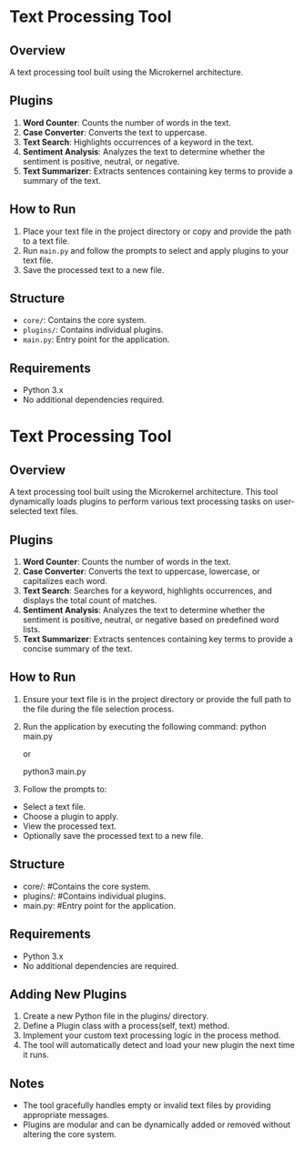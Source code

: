# Text Processing Tool

## Overview
A text processing tool built using the Microkernel architecture.

## Plugins
1. **Word Counter**: Counts the number of words in the text.
2. **Case Converter**: Converts the text to uppercase.
3. **Text Search**: Highlights occurrences of a keyword in the text.
4. **Sentiment Analysis**: Analyzes the text to determine whether the sentiment is positive, neutral, or negative.
5. **Text Summarizer**: Extracts sentences containing key terms to provide a summary of the text.

## How to Run
1. Place your text file in the project directory or copy and provide the path to a text file.
2. Run `main.py` and follow the prompts to select and apply plugins to your text file.
3. Save the processed text to a new file.

## Structure
- `core/`: Contains the core system.
- `plugins/`: Contains individual plugins.
- `main.py`: Entry point for the application.

## Requirements
- Python 3.x
- No additional dependencies required.


# Text Processing Tool

## Overview
A text processing tool built using the Microkernel architecture. This tool dynamically loads plugins to perform various text processing tasks on user-selected text files.

## Plugins
1. **Word Counter**: Counts the number of words in the text.
2. **Case Converter**: Converts the text to uppercase, lowercase, or capitalizes each word.
3. **Text Search**: Searches for a keyword, highlights occurrences, and displays the total count of matches.
4. **Sentiment Analysis**: Analyzes the text to determine whether the sentiment is positive, neutral, or negative based on predefined word lists.
5. **Text Summarizer**: Extracts sentences containing key terms to provide a concise summary of the text.

## How to Run
1. Ensure your text file is in the project directory or provide the full path to the file during the file selection process.
2. Run the application by executing the following command:
   python main.py 
   
   or
   
   python3 main.py

3. Follow the prompts to:
- Select a text file.
- Choose a plugin to apply.
- View the processed text.
- Optionally save the processed text to a new file.

## Structure
- core/:        #Contains the core system.
- plugins/:     #Contains individual plugins.
- main.py:      #Entry point for the application.

## Requirements
- Python 3.x
- No additional dependencies are required.

## Adding New Plugins
1. Create a new Python file in the plugins/ directory.
2. Define a Plugin class with a process(self, text) method.
3. Implement your custom text processing logic in the process method.
4. The tool will automatically detect and load your new plugin the next time it runs.

## Notes
- The tool gracefully handles empty or invalid text files by providing appropriate messages.
- Plugins are modular and can be dynamically added or removed without altering the core system.
